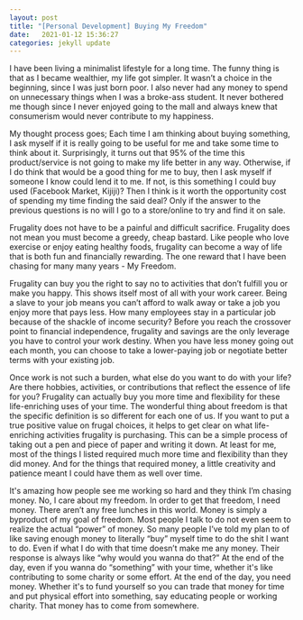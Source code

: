 ```yaml
---
layout: post
title: "[Personal Development] Buying My Freedom"
date:   2021-01-12 15:36:27
categories: jekyll update
---
```



I have been living a minimalist lifestyle for a long time. The funny thing is that as I became wealthier, my life got simpler. It wasn’t a choice in the beginning, since I was just born poor. I also never had any money to spend on unnecessary things when I was a broke-ass student.  It never bothered me though since I never enjoyed going to the mall and always knew that consumerism would never contribute to my happiness.

My thought process goes; Each time I am thinking about buying something, I ask myself if it is really going to be useful for me and take some time to think about it. Surprisingly, it turns out that 95% of the time this product/service is not going to make my life better in any way. Otherwise, if I do think that would be a good thing for me to buy, then I ask myself if someone I know could lend it to me. If not, is this something I could buy used (Facebook Market, Kijiji)? Then I think is it worth the opportunity cost of spending my time finding the said deal? Only if the answer to the previous questions is no will I go to a store/online to try and find it on sale.

Frugality does not have to be a painful and difficult sacrifice. Frugality does not mean you must become a greedy, cheap bastard. Like people who love exercise or enjoy eating healthy foods, frugality can become a way of life that is both fun and financially rewarding. The one reward that I have been chasing for many many years - My Freedom.

Frugality can buy you the right to say no to activities that don’t fulfill you or make you happy. This shows itself most of all with your work career. Being a slave to your job means you can’t afford to walk away or take a job you enjoy more that pays less. How many employees stay in a particular job because of the shackle of income security? Before you reach the crossover point to financial independence, frugality and savings are the only leverage you have to control your work destiny. When you have less money going out each month, you can choose to take a lower-paying job or negotiate better terms with your existing job.

Once work is not such a burden, what else do you want to do with your life? Are there hobbies, activities, or contributions that reflect the essence of life for you? Frugality can actually buy you more time and flexibility for these life-enriching uses of your time. The wonderful thing about freedom is that the specific definition is so different for each one of us. If you want to put a true positive value on frugal choices, it helps to get clear on what life-enriching activities frugality is purchasing.  This can be a simple process of taking out a pen and piece of paper and writing it down. At least for me, most of the things I listed required much more time and flexibility than they did money. And for the things that required money, a little creativity and patience meant I could have them as well over time.

It's amazing how people see me working so hard and they think I’m chasing money. No,  I care about my freedom. In order to get that freedom, I need money. There aren’t any free lunches in this world. Money is simply a byproduct of my goal of freedom. Most people I talk to do not even seem to realize the actual “power” of money. So many people I’ve told my plan to of like saving enough money to literally “buy” myself time to do the shit I want to do. Even if what I do with that time doesn’t make me any money. Their response is always like “why would you wanna do that?” At the end of the day, even if you wanna do “something” with your time, whether it's like contributing to some charity or some effort. At the end of the day, you need money. Whether it's to fund yourself so you can trade that money for time and put physical effort into something, say educating people or working charity. That money has to come from somewhere. 